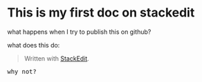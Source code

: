This is my first doc on stackedit
==========================

what happens when I try to publish this on github?

what does this do:
> Written with [StackEdit](https://stackedit.io/).

<pre>
why not?
</pre>